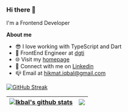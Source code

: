 ### Hi there 👋

I'm a Frontend Developer

**About me**
- 😎 I love working with TypeScript and Dart
- 💼 FrontEnd Engineer at [dgti](https://dgti.co.id/)
- 🌐 Visit my [homepage](https://iikmoh.github.io)
- 💬 Connect with me on [Linkedin](https://www.linkedin.com/in/ikbalmoh)
- 📪 Email at [hikmat.iqbal@gmail.com](mailto:hikmat.iqbal@gmail.com)

[![GitHub Streak](http://github-readme-streak-stats.herokuapp.com?user=ikbalmoh&hide_border=true&fire=DD2727)](https://git.io/streak-stats)

| <a href="https://github.com/iikmoh"><img align="center" src="https://github-readme-stats.vercel.app/api?username=iikmoh&show_icons=true&include_all_commits=true&theme=buefy&hide_border=true" alt="Ikbal's github stats" /></a> | <a href="https://github.com/iikmoh"><img align="center" src="https://github-readme-stats.vercel.app/api/top-langs/?username=iikmoh&layout=compact&theme=buefy&hide_border=true" /></a> |
| ------------- | ------------- |
